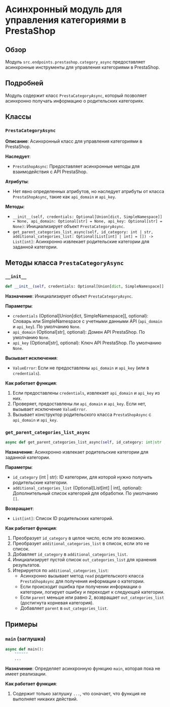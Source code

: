 # Асинхронный модуль для управления категориями в PrestaShop

## Обзор

Модуль `src.endpoints.prestashop.category_async` предоставляет асинхронные инструменты для управления категориями в PrestaShop.

## Подробней

Модуль содержит класс `PrestaCategoryAsync`, который позволяет асинхронно получать информацию о родительских категориях.

## Классы

### `PrestaCategoryAsync`

**Описание**: Асинхронный класс для управления категориями в PrestaShop.

**Наследует**:

*   `PrestaShopAsync`: Предоставляет асинхронные методы для взаимодействия с API PrestaShop.

**Атрибуты**:

*   Нет явно определенных атрибутов, но наследует атрибуты от класса `PrestaShopAsync`, такие как `api_domain` и `api_key`.

**Методы**:

*   `__init__(self, credentials: Optional[Union[dict, SimpleNamespace]] = None, api_domain: Optional[str] = None, api_key: Optional[str] = None)`: Инициализирует объект `PrestaCategoryAsync`.
*   `get_parent_categories_list_async(self, id_category: int | str, additional_categories_list: Optional[List[int] | int] = []) -> List[int]`: Асинхронно извлекает родительские категории для заданной категории.

## Методы класса `PrestaCategoryAsync`

### `__init__`

```python
def __init__(self, credentials: Optional[Union[dict, SimpleNamespace]] = None, api_domain: Optional[str] = None, api_key: Optional[str] = None):
```

**Назначение**: Инициализирует объект `PrestaCategoryAsync`.

**Параметры**:

*   `credentials` (Optional[Union[dict, SimpleNamespace]], optional): Словарь или SimpleNamespace с учетными данными API (`api_domain` и `api_key`). По умолчанию `None`.
*   `api_domain` (Optional[str], optional): Домен API PrestaShop. По умолчанию `None`.
*   `api_key` (Optional[str], optional): Ключ API PrestaShop. По умолчанию `None`.

**Вызывает исключения**:

*   `ValueError`: Если не предоставлены `api_domain` и `api_key` (или в `credentials`).

**Как работает функция**:

1.  Если предоставлены `credentials`, извлекает `api_domain` и `api_key` из них.
2.  Проверяет, предоставлены ли `api_domain` и `api_key`. Если нет, вызывает исключение `ValueError`.
3.  Вызывает конструктор родительского класса `PrestaShopAsync` с `api_domain` и `api_key`.

### `get_parent_categories_list_async`

```python
async def get_parent_categories_list_async(self, id_category: int|str , additional_categories_list: Optional[List[int] | int] = []) -> List[int]:
```

**Назначение**: Асинхронно извлекает родительские категории для заданной категории.

**Параметры**:

*   `id_category` (int | str): ID категории, для которой нужно получить родительские категории.
*   `additional_categories_list` (Optional[List[int] | int], optional): Дополнительный список категорий для обработки. По умолчанию `[]`.

**Возвращает**:

*   `List[int]`: Список ID родительских категорий.

**Как работает функция**:

1.  Преобразует `id_category` в целое число, если это возможно.
2.  Преобразует `additional_categories_list` в список, если это не список.
3.  Добавляет `id_category` в `additional_categories_list`.
4.  Инициализирует пустой список `out_categories_list` для хранения результатов.
5.  Итерируется по `additional_categories_list`:
    *   Асинхронно вызывает метод `read` родительского класса `PrestaShopAsync` для получения информации о категории.
    *   Если происходит ошибка при получении информации о категории, логирует ошибку и переходит к следующей категории.
    *   Если `parent` меньше или равно 2, возвращает `out_categories_list` (достигнута корневая категория).
    *   Добавляет `parent` в `out_categories_list`.

## Примеры

### `main` (заглушка)

```python
async def main():
    """"""
    ...
```

**Назначение**: Определяет асинхронную функцию `main`, которая пока не имеет реализации.

**Как работает функция**:

1.  Содержит только заглушку `...`, что означает, что функция не выполняет никаких действий.
